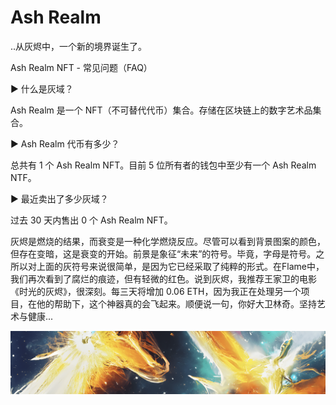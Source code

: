 # Ash Realm

..从灰烬中，一个新的境界诞生了。

Ash Realm NFT - 常见问题（FAQ）

▶ 什么是灰域？

Ash Realm 是一个 NFT（不可替代代币）集合。存储在区块链上的数字艺术品集合。

▶ Ash Realm 代币有多少？

总共有 1 个 Ash Realm NFT。目前 5 位所有者的钱包中至少有一个 Ash Realm NTF。

▶ 最近卖出了多少灰域？

过去 30 天内售出 0 个 Ash Realm NFT。

灰烬是燃烧的结果，而衰变是一种化学燃烧反应。尽管可以看到背景图案的颜色，但存在变暗，这是衰变的开始。前景是象征“未来”的符号。毕竟，字母是符号。之所以对上面的灰符号来说很简单，是因为它已经采取了纯粹的形式。在Flame中，我们再次看到了腐烂的痕迹，但有轻微的红色。说到灰烬，我推荐王家卫的电影《时光的灰烬》，很深刻。每三天将增加 0.06 ETH，因为我正在处理另一个项目，在他的帮助下，这个神器真的会飞起来。顺便说一句，你好大卫林奇。坚持艺术与健康...

![unnamed](unnamed.png)
